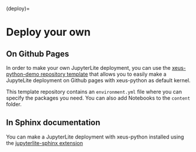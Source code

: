 (deploy)=

# Deploy your own

## On Github Pages

In order to make your own JupyterLite deployment, you can use the [xeus-python-demo repository template](https://github.com/jupyterlite/xeus-python-demo)
that allows you to easily make a JupyteLite deployment on Github pages with xeus-python as default kernel.

This template repository contains an `environment.yml` file where you can specify the packages you need. You can also add Notebooks to the `content` folder.

## In Sphinx documentation

You can make a JupyterLite deployment with xeus-python installed using the [jupyterlite-sphinx extension](https://github.com/jupyterlite/jupyterlite-sphinx)
